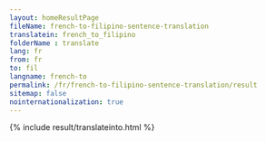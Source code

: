 ```yaml
---
layout: homeResultPage
fileName: french-to-filipino-sentence-translation
translatein: french_to_filipino
folderName : translate
lang: fr
from: fr
to: fil
langname: french-to
permalink: /fr/french-to-filipino-sentence-translation/result
sitemap: false
nointernationalization: true
---
```

{% include result/translateinto.html %}

<script src="/js/result/translation.js" data-foldername="{{page.folderName}}" data-lang="{{page.lang}}"></script>
